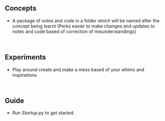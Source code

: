## Concepts
- A package of notes and code in a folder which will be named after the concept being learnt (Perks easier to make changes and updates to notes and code based of correction of misunderstandings) <br>
<br>

## Experiments
- Play around create and make a mess based of your whims and inspirations <br>
<br>

## Guide
- Run *Startup.py <ConceptName>* to get started.